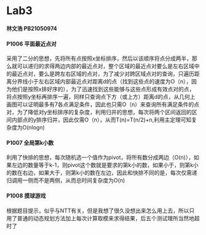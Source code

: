 # Lab3

__林文浩 PB21050974__

#### P1006 平面最近点对

采用了二分的思想，先将所有点按照x坐标排序，然后以该顺序将点分成两半，那么就可以递归的求得两边内部的最近点对，整个区域的最近点对要么是左右区域中的最近点对，要么是跨左右区域的点对，为了减少对跨区域点对的查询，只遍历距离分界线小于左右区域内部最近点对距离d的点（找到这些点的速度为O（n），因为他们是按照x排好序的），为了迅速找到这些能够与这些点形成有效点对的点，将点按照y坐标再排序一遍，同样只查询点下方（或上方）距离d的点，从几何上画图可以证明最多有7各点满足条件，因此也只需O（n）来查询所有满足条件的点对，为了降低对y坐标排序的复杂度，利用归并的思想，每次将两个区间返回的区间内部点的y排序归并，因此仅需O（n），从而T(n)=T(n/2)+n,利用主定理可知复杂度为O(nlogn)

#### P1007 全局第k小数

利用了快排的思想，每次随机选一个值作为pivot，将所有数分成两边（O(n)），如果左边的数量等于k-1，则pivot这个数就是要求的第k小的数，如果小于，则第k小的数在右边，如果大于，则第k小的数在左边，因此和快排不同的是，每次仅需递归调用一侧而不是两侧，从而总时间复杂度为O(n)

#### P1008 摸球游戏

根据题目提示，似乎与NTT有关，但是我想了很久没想出来怎么用上去，所以只用了普通的动态规划方法加上每次计算取模来求得结果，后五个测试理所当然地超时了
